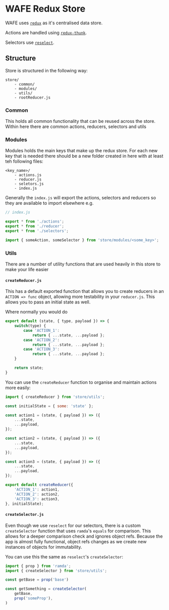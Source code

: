 # WAFE Redux Store

WAFE uses [`redux`](https://github.com/reduxjs/redux) as it's centralised data store.  

Actions are handled using [`redux-thunk`](https://github.com/reduxjs/redux-thunk).

Selectors use [`reselect`](https://github.com/reduxjs/reselect).

## Structure

Store is structured in the following way:

```
store/
    - common/
    - modules/
    - utils/
    - rootReducer.js
```

### Common

This holds all common functionality that can be reused across the store.  Within here there are common actions, reducers, selectors and utils

### Modules

Modules holds the main keys that make up the redux store.  For each new key that is needed there should be a new folder created in here with at least teh following files:

```
<key_name>/
    - actions.js
    - reducer.js
    - seletors.js
    - index.js
```

Generally the `index.js` will export the actions, selectors and reducers so they are available to import elsewhere e.g.

```js
// index.js

export * from './actions';
export * from './reducer';
export * from './selectors';
```
```js
import { someAction, someSelector } from 'store/modules/<some_key>';
```

### Utils

There are a number of utility functions that are used heavily in this store to make your life easier

#### `createReducer.js`

This has a default exported function that allows you to create reducers in an `ACTION => func` object, allowing more testability in your `reducer.js`.  This allows you to pass an initial state as well.

Where normally you would do

```js
export default (state, { type, payload }) => {
    switch(type) {
        case 'ACTION_1': 
            return { ...state, ...payload };
        case 'ACTION_2': 
            return { ...state, ...payload };
        case 'ACTION_3': 
            return { ...state, ...payload };
    }

    return state;
}
```

You can use the `createReducer` function to organise and maintain actions more easily:

```js
import { createReducer } from 'store/utils';

const initialState = { some: 'state' };

const action1 = (state, { payload }) => ({
    ...state,
    ...payload,
});

const action2 = (state, { payload }) => ({
    ...state,
    ...payload,
});

const action3 = (state, { payload }) => ({
    ...state,
    ...payload,
});

export default createReducer({
    'ACTION_1': action1,
    'ACTION_2': action2,
    'ACTION_3': action3,  
}, initialState);
```

#### `createSelector.js`

Even though we use `reselect` for our selectors, there is a custom `createSelector` function that uses `ramda`'s `equals` for comparison.  This allows for a deeper comparison check and ignores object refs.  Because the app is almost fully functional, object refs changes as we create new instances of objects for immutability.

You can use this the same as `reselect`'s `createSelector`:

```js
import { prop } from 'ramda';
import { createSelector } from 'store/utils';

const getBase = prop('base')

const getSomething = createSelector(
    getBase,
    prop('someProp'),
)
```